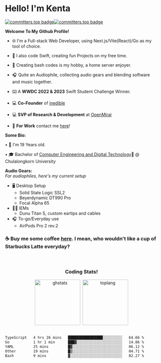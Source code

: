 <!--![ibframe](https://user-images.githubusercontent.com/35761701/163727732-0dff1d22-3eb8-4a59-a504-c5b70d784ada.png) -->

# **Hello! I'm Kenta**
[![committers.top badge](https://user-badge.committers.top/thailand_public/Kentakoong.svg)](https://user-badge.committers.top/thailand_public/Kentakoong)[![committers.top badge](https://user-badge.committers.top/thailand_private/Kentakoong.svg)](https://user-badge.committers.top/thailand_private/Kentakoong)

**Welcome To My Github Profile!**

  - 🌐 I'm a Full-stack Web Developer, using Next.js/Vite(React)/Go as my tool of choice.

  - 📱 I also code Swift, creating fun Projects on my free time.

  - 💾 Creating bash codes is my hobby, a home server enjoyer.

  - 🎧​ Quite an Audiophile, collecting audio gears and blending software and music together.

  - ⌨️ A **WWDC 2022 & 2023** Swift Student Challenge Winner.
  
  - 💻 **Co-Founder** of [inedible](https://github.com/inedible-dev)

  - 💻 **SVP of Research & Development** at [OpenMirai](https://github.com/openmirai)

  - 💼 **For Work** contact me [here](mailto:wongkraiwich@openmirai.com?subject=From%20GitHub)!

**Some Bio:**
   
   • 📅 I'm 19 Years old.
   
   • 🎓 Bachelor of [Computer Engineering and Digital Technology](https://github.com/CEDT-Chula)🥐 @ Chulalongkorn University

  **Audio Gears:**<br/>
  *For audiophiles, here's my current setup*
   - 🖥️ Desktop Setup
     - Solid State Logic SSL2
     - Beyerdynamic DT990 Pro
     - Focal Alpha 65
   - 👂🏼 IEMs
     - Dunu Titan S, custom eartips and cables
   - 🎧 To-go/Everyday use
     - AirPods Pro 2 rev.2

### **☕️ Buy me some coffee [here](https://ko-fi.com/kentakoong). I mean, who wouldn't like a cup of Starbucks Latte everyday?**
   
<br/>
<h2 align="center"></h2>
<h3 align="center">Coding Stats!</h3>


<div align="center">
<img src="https://github-readme-stats.vercel.app/api?hide_rank=true&show_icons=true&include_all_commits=false&count_private=true&disable_animations=false&theme=dark&locale=en&hide_border=true&custom_title=Github&nbsp;Stats&username=Kentakoong" height="150" alt="ghstats"  />&nbsp;&nbsp;<img src="https://github-readme-stats.vercel.app/api/top-langs/?username=kentakoong&theme=dark&layout=compact&langs_count=4&disable_animations=false&hide_border=true&custom_title=Public&nbsp;Repos&nbsp;Used&nbsp;Languages" height="150" alt="toplang"  />
</div>
<br/>

<!--START_SECTION:waka-->

```txt
TypeScript   4 hrs 26 mins   ████████████████░░░░░░░░░   64.66 %
Go           1 hr 1 min      ███▓░░░░░░░░░░░░░░░░░░░░░   14.86 %
YAML         25 mins         █▓░░░░░░░░░░░░░░░░░░░░░░░   06.12 %
Other        19 mins         █▒░░░░░░░░░░░░░░░░░░░░░░░   04.71 %
Bash         9 mins          ▓░░░░░░░░░░░░░░░░░░░░░░░░   02.27 %
```

<!--END_SECTION:waka-->
